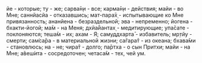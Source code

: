йе - которые; ту - же; сарва̄н̣и - все; карма̄н̣и - действия; майи - во Мне; саннйасйа - отказавшись; мат-пара̄х̣ - испытывающие ко Мне привязанность; ананйена - безраздельной; эва - непременно; йогена - бхакти-йогой; ма̄м - на Меня; дхйа̄йантах̣ - медитирующие; упа̄сате - поклоняются; теша̄м - их; ахам - Я; самуддхарта̄ - избавитель; мр̣тйу - смерти; сам̇са̄ра - в материальной жизни; са̄гара̄т - из океана; бхава̄ми - становлюсь; на - не; чира̄т - долго; па̄ртха - о сын Притхи; майи - на Мне; а̄веш́ита - сосредоточен; четаса̄м - тех, чей ум.